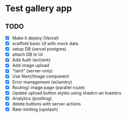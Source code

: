# Test gallery app

## TODO

- [X] Make it deploy (Vercel)
- [X] scaffold basic UI with mock data
- [X] setup DB (vercel postgres)
- [X] attach DB to UI 
- [X] Add Auth (w/clerk)
- [X] Add image upload
- [X] "taint" (server-only)
- [X] Use Next/Image component
- [X] Error management (w/sentry)
- [X] Routing/ image page (parallel route)
- [X] Update upload button styles using shadcn an toasters
- [X] Analytics (posthog)
- [X] delete buttons with server actions
- [X] Rate-limiting (upstash) 
